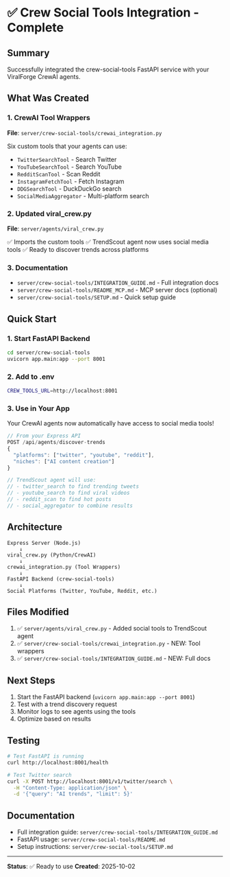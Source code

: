 # ✅ Crew Social Tools Integration - Complete

## Summary

Successfully integrated the crew-social-tools FastAPI service with your ViralForge CrewAI agents.

## What Was Created

### 1. CrewAI Tool Wrappers
**File**: `server/crew-social-tools/crewai_integration.py`

Six custom tools that your agents can use:
- `TwitterSearchTool` - Search Twitter
- `YouTubeSearchTool` - Search YouTube
- `RedditScanTool` - Scan Reddit
- `InstagramFetchTool` - Fetch Instagram
- `DDGSearchTool` - DuckDuckGo search
- `SocialMediaAggregator` - Multi-platform search

### 2. Updated viral_crew.py
**File**: `server/agents/viral_crew.py`

✅ Imports the custom tools
✅ TrendScout agent now uses social media tools
✅ Ready to discover trends across platforms

### 3. Documentation
- `server/crew-social-tools/INTEGRATION_GUIDE.md` - Full integration docs
- `server/crew-social-tools/README_MCP.md` - MCP server docs (optional)
- `server/crew-social-tools/SETUP.md` - Quick setup guide

## Quick Start

### 1. Start FastAPI Backend
```bash
cd server/crew-social-tools
uvicorn app.main:app --port 8001
```

### 2. Add to .env
```bash
CREW_TOOLS_URL=http://localhost:8001
```

### 3. Use in Your App
Your CrewAI agents now automatically have access to social media tools!

```javascript
// From your Express API
POST /api/agents/discover-trends
{
  "platforms": ["twitter", "youtube", "reddit"],
  "niches": ["AI content creation"]
}

// TrendScout agent will use:
// - twitter_search to find trending tweets
// - youtube_search to find viral videos
// - reddit_scan to find hot posts
// - social_aggregator to combine results
```

## Architecture

```
Express Server (Node.js)
    ↓
viral_crew.py (Python/CrewAI)
    ↓
crewai_integration.py (Tool Wrappers)
    ↓
FastAPI Backend (crew-social-tools)
    ↓
Social Platforms (Twitter, YouTube, Reddit, etc.)
```

## Files Modified

1. ✅ `server/agents/viral_crew.py` - Added social tools to TrendScout agent
2. ✅ `server/crew-social-tools/crewai_integration.py` - NEW: Tool wrappers
3. ✅ `server/crew-social-tools/INTEGRATION_GUIDE.md` - NEW: Full docs

## Next Steps

1. Start the FastAPI backend (`uvicorn app.main:app --port 8001`)
2. Test with a trend discovery request
3. Monitor logs to see agents using the tools
4. Optimize based on results

## Testing

```bash
# Test FastAPI is running
curl http://localhost:8001/health

# Test Twitter search
curl -X POST http://localhost:8001/v1/twitter/search \
  -H "Content-Type: application/json" \
  -d '{"query": "AI trends", "limit": 5}'
```

## Documentation

- Full integration guide: `server/crew-social-tools/INTEGRATION_GUIDE.md`
- FastAPI usage: `server/crew-social-tools/README.md`
- Setup instructions: `server/crew-social-tools/SETUP.md`

---

**Status**: ✅ Ready to use
**Created**: 2025-10-02
